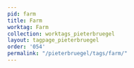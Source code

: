 ```yaml
---
pid: farm
title: Farm
worktag: Farm
collection: worktags_pieterbruegel
layout: tagpage_pieterbruegel
order: '054'
permalink: "/pieterbruegel/tags/farm/"
---
```

